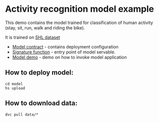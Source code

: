 # Activity recognition model example

This demo contains the model trained for classification of human activity (stay, sit, run, walk and riding the bike).

It is trained on [SHL dataset](http://www.shl-dataset.org)

- [Model contract](model/serving.yaml) - contains deployment configuration
- [Signature function](model/src/func_main.py) - entry point of model servable.
- [Model demo](demo/AR_demo.ipynb) - demo on how to invoke model application

## How to deploy model:

```commandline
cd model
hs upload
```

## How to download data:
```commandline
dvc pull data/*
```
